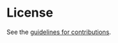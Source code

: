 # License

See the
[guidelines for contributions](https://github.com/jimthedev/test-i-d/blob//CONTRIBUTING.md).
